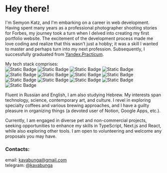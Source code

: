 # Hey there!

I'm Semyon Katz, and I'm embarking on a career in web development. Having spent many years as a professional photographer shooting stories for Forbes, my journey took a turn when I delved into creating my first portfolio website. The excitement of the development process made me love coding and realize that this wasn't just a hobby; it was a skill I wanted to master and perhaps turn into my next profession. Subsequently, I successfully graduated from [Yandex.Practicum](https://practicum.yandex.ru/ "Yandex.Practicum").

My tech stack comprises:  
![Static Badge](https://img.shields.io/badge/React-gray) ![Static Badge](https://img.shields.io/badge/Next.js-gray) ![Static Badge](https://img.shields.io/badge/TS-gray) ![Static Badge](https://img.shields.io/badge/JS-gray) ![Static Badge](https://img.shields.io/badge/HTML-gray) ![Static Badge](https://img.shields.io/badge/CSS-gray) ![Static Badge](https://img.shields.io/badge/MUI-gray) ![Static Badge](https://img.shields.io/badge/Mantine-gray) ![Static Badge](https://img.shields.io/badge/Node.js-gray) ![Static Badge](https://img.shields.io/badge/Express.js-gray) ![Static Badge](https://img.shields.io/badge/mongoDB-gray) ![Static Badge](https://img.shields.io/badge/Git-gray)  ![Static Badge](https://img.shields.io/badge/zustand-studying-lightgray)

Fluent in Russian and English, I am also studying Hebrew. My interests span technology, science, contemporary art, and culture. I revel in exploring specialty coffees and various brewing approaches, and I have a guilty pleasure in organizing things (a devoted user of Notion, Google Apps, etc.).

Currently, I am engaged in diverse pet and non-commercial projects, seeking opportunities to enhance my skills in TypeScript, Next.js and React, while also exploring other tools. I am open to volunteering and welcome any proposals you may have.

### Contacts:
email: [kavabunga@gmail.com](mailto:kavabunga@gmail.com "kavabunga@gmail.com")  
telegram: [@kavabunga](https://t.me/kavabunga "@kavabunga")
